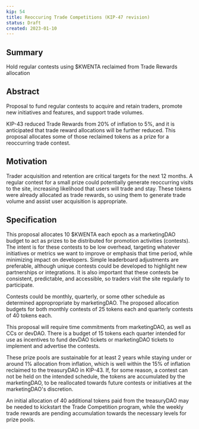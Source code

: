```yaml
---
kip: 54
title: Reoccuring Trade Competitions (KIP-47 revision)
status: Draft
created: 2023-01-10
---
```


## Summary

Hold regular contests using $KWENTA reclaimed from Trade Rewards allocation

## Abstract

Proposal to fund regular contests to acquire and retain traders, promote new initiatives and features, and support trade volumes.

KIP-43 reduced Trade Rewards from 20% of inflation to 5%, and it is anticipated that trade reward allocations will be further reduced. This proposal allocates some of those reclaimed tokens as a prize for a reoccurring trade contest.

## Motivation

Trader acquisition and retention are critical targets for the next 12 months. A regular contest for a small prize could potentially generate reoccurring visits to the site, increasing likelihood that users will trade and stay. These tokens were already allocated as trade rewards, so using them to generate trade volume and assist user acquisition is appropriate.

## Specification

This proposal allocates 10 $KWENTA each epoch as a marketingDAO budget to act as prizes to be distributed for promotion activities (contests). The intent is for these contests to be low overhead, targeting whatever initiatives or metrics we want to improve or emphasis that time period, while minimizing impact on developers. Simple leaderboard adjustments are preferable, although unique contests could be developed to highlight new partnerships or integrations. It is also important that these contests be consistent, predictable, and accessible, so traders visit the site regularly to participate.

Contests could be monthly, quarterly, or some other schedule as determined appropropriate by marketingDAO. The proposed allocation budgets for both monthly contests of 25 tokens each and quarterly contests of 40 tokens each.

This proposal will require time commitments from marketingDAO, as well as CCs or devDAO. There is a budget of 15 tokens each quarter intended for use as incentives to fund devDAO tickets or marketingDAO tickets to implement and advertise the contests.

These prize pools are sustainable for at least 2 years while staying under or around 1% allocation from inflation, which is well within the 15% of inflation reclaimed to the treasuryDAO in KIP-43. If, for some reason, a contest can not be held on the intended schedule, the tokens are accumulated by the marketingDAO, to be reallocated towards future contests or initiatives at the marketingDAO's discretion.

An initial allocation of 40 additional tokens paid from the treasuryDAO may be needed to kickstart the Trade Competition program, while the weekly trade rewards are pending accumulation towards the necessary levels for prize pools.
